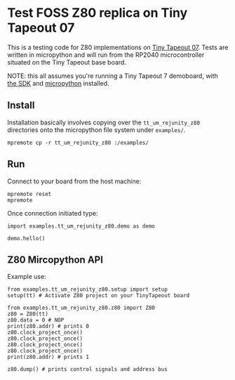 # Test FOSS Z80 replica on Tiny Tapeout 07

This is a testing code for Z80 implementations on [Tiny Tapeout 07](https://tinytapeout.com/runs/tt07). Tests are written in micropython and will run from the RP2040 microcontroller situated on the Tiny Tapeout base board.

NOTE: this all assumes you're running a Tiny Tapeout 7 demoboard, with [the SDK](https://github.com/TinyTapeout/tt-micropython-firmware/) and [micropython](https://www.micropython.org) installed.

## Install
Installation basically involves copying over the `tt_um_rejunity_z80` directories onto the micropython file system under `examples/`.

```
mpremote cp -r tt_um_rejunity_z80 :/examples/
```

## Run

Connect to your board from the host machine:
```
mpremote reset
mpremote
```

Once connection initiated type:
```
import examples.tt_um_rejunity_z80.demo as demo

demo.hello()

```


## Z80 Mircopython API

Example use:
```
from examples.tt_um_rejunity_z80.setup import setup
setup(tt) # Activate Z80 project on your TinyTapeout board

from examples.tt_um_rejunity_z80.z80 import Z80
z80 = Z80(tt)
z80.data = 0 # NOP
print(z80.addr) # prints 0
z80.clock_project_once()
z80.clock_project_once()
z80.clock_project_once()
z80.clock_project_once()
print(z80.addr) # prints 1

z80.dump() # prints control signals and address bus
```
